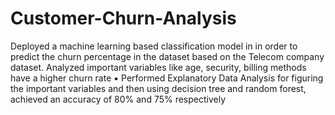 # Customer-Churn-Analysis
Deployed a machine learning based classification model in in order to predict the churn percentage in the dataset based on the Telecom company dataset. Analyzed important variables like age, security, billing methods have a higher churn rate
▪ Performed Explanatory Data Analysis for figuring the important variables and then using decision tree and random forest, achieved an accuracy of 80% and 75% respectively
